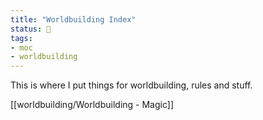 ```yaml
---
title: "Worldbuilding Index"
status: 🌲
tags:
- moc
- worldbuilding
---
```


This is where I put things for worldbuilding, rules and stuff.

[[worldbuilding/Worldbuilding - Magic]]